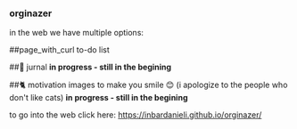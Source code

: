 ### orginazer
in the web we have multiple options:

##page_with_curl	to-do list

##:ledger:	jurnal
**in progress - still in the begining**

##:cat2:	motivation images
to make you smile :blush:	(i apologize to the people who don't like cats)
**in progress - still in the begining**

to go into the web click here: https://inbardanieli.github.io/orginazer/
